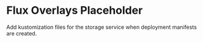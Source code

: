 # Flux Overlays Placeholder

Add kustomization files for the storage service when deployment manifests are created.
